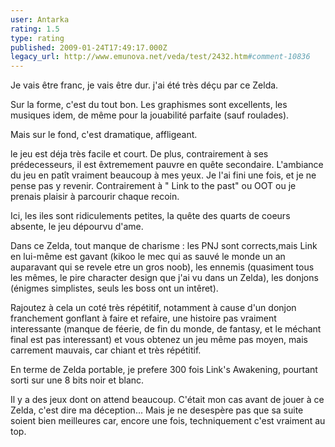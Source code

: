 ```yaml
---
user: Antarka
rating: 1.5
type: rating
published: 2009-01-24T17:49:17.000Z
legacy_url: http://www.emunova.net/veda/test/2432.htm#comment-10836
---
```

Je vais être franc, je vais être dur. j'ai été très déçu par ce Zelda.

Sur la forme, c'est du tout bon. Les graphismes sont excellents, les musiques idem, de même pour la jouabilité parfaite (sauf roulades).

Mais sur le fond, c'est dramatique, affligeant.

le jeu est déja très facile et court. De plus, contrairement à ses prédecesseurs, il est êxtremement pauvre en quête secondaire. L'ambiance du jeu en patît vraiment beaucoup à mes yeux. Je l'ai fini une fois, et je ne pense pas y revenir. Contrairement à " Link to the past" ou OOT ou je prenais plaisir à parcourir chaque recoin.

Ici, les iles sont ridiculements petites, la quête des quarts de coeurs absente, le jeu dépourvu d'ame.

Dans ce Zelda, tout manque de charisme : les PNJ sont corrects,mais Link en lui-même est gavant (kikoo le mec qui as sauvé le monde un an auparavant qui se revele etre un gros noob), les ennemis (quasiment tous les mêmes, le pire character design que j'ai vu dans un Zelda), les donjons (énigmes simplistes, seuls les boss ont un intêret).

Rajoutez à cela un coté très répétitif, notamment à cause d'un donjon franchement gonflant à faire et refaire, une histoire pas vraiment interessante (manque de féerie, de fin du monde, de fantasy, et le méchant final est pas interessant) et vous obtenez un jeu même pas moyen, mais carrement mauvais, car chiant et très répétitif.

En terme de Zelda portable, je prefere 300 fois Link's Awakening, pourtant sorti sur une 8 bits noir et blanc.

Il y a des jeux dont on attend beaucoup. C'était mon cas avant de jouer à ce Zelda, c'est dire ma déception... Mais je ne desespère pas que sa suite soient bien meilleures car, encore une fois, techniquement c'est vraiment au top.